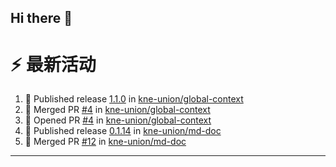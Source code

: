 ## Hi there 👋

<!--

**Here are some ideas to get you started:**

🙋‍♀️ A short introduction - what is your organization all about?
🌈 Contribution guidelines - how can the community get involved?
👩‍💻 Useful resources - where can the community find your docs? Is there anything else the community should know?
🍿 Fun facts - what does your team eat for breakfast?
🧙 Remember, you can do mighty things with the power of [Markdown](https://docs.github.com/github/writing-on-github/getting-started-with-writing-and-formatting-on-github/basic-writing-and-formatting-syntax)
-->


# ⚡ 最新活动

<!--START_SECTION:activity-->
1. 🚀 Published release [1.1.0](https://github.com/kne-union/global-context/releases/tag/1.1.0) in [kne-union/global-context](https://github.com/kne-union/global-context)
2. 🎉 Merged PR [#4](https://github.com/kne-union/global-context/pull/4) in [kne-union/global-context](https://github.com/kne-union/global-context)
3. 💪 Opened PR [#4](https://github.com/kne-union/global-context/pull/4) in [kne-union/global-context](https://github.com/kne-union/global-context)
4. 🚀 Published release [0.1.14](https://github.com/kne-union/md-doc/releases/tag/0.1.14) in [kne-union/md-doc](https://github.com/kne-union/md-doc)
5. 🎉 Merged PR [#12](https://github.com/kne-union/md-doc/pull/12) in [kne-union/md-doc](https://github.com/kne-union/md-doc)
<!--END_SECTION:activity-->

---
